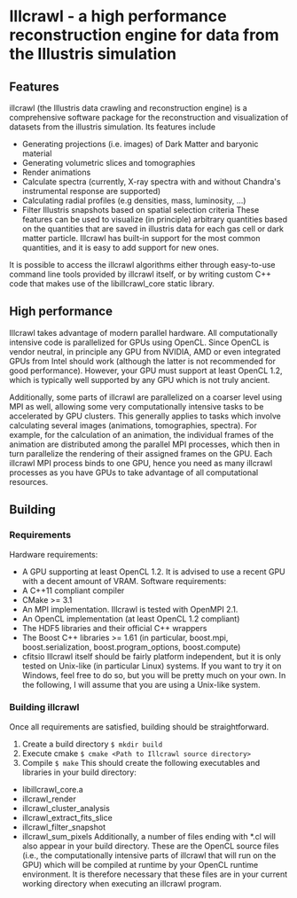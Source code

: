 # Illcrawl - a high performance reconstruction engine for data from the Illustris simulation

## Features
illcrawl (the Illustris data crawling and reconstruction engine) is a comprehensive software package for the reconstruction and visualization of datasets from the illustris simulation. Its features include
  * Generating projections (i.e. images) of Dark Matter and baryonic material
  * Generating volumetric slices and tomographies
  * Render animations
  * Calculate spectra (currently, X-ray spectra with and without Chandra's instrumental response are supported)
  * Calculating radial profiles (e.g densities, mass, luminosity, ...)
  * Filter Illustris snapshots based on spatial selection criteria
These features can be used to visualize (in principle) arbitrary quantities based on the quantities that are saved in illustris data for each gas cell or dark matter particle. Illcrawl has built-in support for the most common quantities, and it is easy to add support for new ones.

It is possible to access the illcrawl algorithms either through easy-to-use command line tools provided by illcrawl itself, or by writing custom C++ code that makes use of the libillcrawl_core static library.

## High performance
Illcrawl takes advantage of modern parallel hardware. All computationally intensive code is parallelized for GPUs using OpenCL. Since OpenCL is vendor neutral, in principle any GPU from NVIDIA, AMD or even integrated GPUs from Intel should work (although the latter is not recommended for good performance).
However, your GPU must support at least OpenCL 1.2, which is typically well supported by any GPU which is not truly ancient.

Additionally, some parts of illcrawl are parallelized on a coarser level using MPI as well, allowing some very computationally intensive tasks to be accelerated by GPU clusters. This generally applies to tasks which involve calculating several images (animations, tomographies, spectra).
For example, for the calculation of an animation, the individual frames of the animation are distributed among the parallel MPI processes, which then in turn parallelize the rendering of their assigned frames on the GPU. Each illcrawl MPI process binds to one GPU,
hence you need as many illcrawl processes as you have GPUs to take advantage of all computational resources.

## Building
### Requirements
Hardware requirements:
  * A GPU supporting at least OpenCL 1.2. It is advised to use a recent GPU with a decent amount of VRAM.
Software requirements:
  * A C++11 compliant compiler
  * CMake >= 3.1
  * An MPI implementation. Illcrawl is tested with OpenMPI 2.1.
  * An OpenCL implementation (at least OpenCL 1.2 compliant)
  * The HDF5 libraries and their official C++ wrappers
  * The Boost C++ libraries >= 1.61 (in particular, boost.mpi, boost.serialization, boost.program_options, boost.compute)
  * cfitsio
Illcrawl itself should be fairly platform independent, but it is only tested on Unix-like (in particular Linux) systems. If you want to try it on Windows,
feel free to do so, but you will be pretty much on your own. In the following, I will assume that you are using a Unix-like system.

### Building illcrawl
Once all requirements are satisfied, building should be straightforward.
  1. Create a build directory
  `$ mkdir build`
  2. Execute cmake
  `$ cmake <Path to Illcrawl source directory>`
  3. Compile
  `$ make`
This should create the following executables and libraries in your build directory:
  * libillcrawl_core.a
  * illcrawl_render
  * illcrawl_cluster_analysis
  * illcrawl_extract_fits_slice
  * illcrawl_filter_snapshot
  * illcrawl_sum_pixels
Additionally, a number of files ending with *.cl will also appear in your build directory. These are the OpenCL source files (i.e., the computationally intensive parts of illcrawl that will run on the GPU) which will be compiled at runtime by your OpenCL runtime environment.
It is therefore necessary that these files are in your current working directory when executing an illcrawl program.

